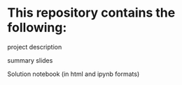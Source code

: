 # This repository contains the following:

project description

summary slides

Solution notebook (in html and ipynb formats)
